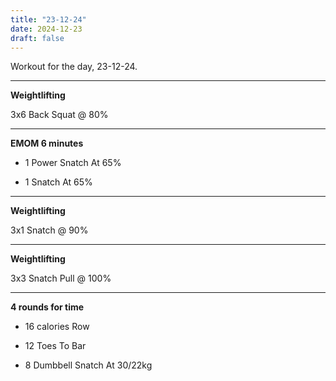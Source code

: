 ```yaml
---
title: "23-12-24"
date: 2024-12-23
draft: false
---
```


Workout for the day, 23-12-24.

---

**Weightlifting**

3x6 Back Squat @ 80%

---

**EMOM 6 minutes**

- 1 Power Snatch At 65%

- 1 Snatch At 65%

---

**Weightlifting**

3x1 Snatch @ 90%

---

**Weightlifting**

3x3 Snatch Pull @ 100%

---

**4 rounds for time**

- 16 calories Row

- 12 Toes To Bar

- 8 Dumbbell Snatch At 30/22kg

